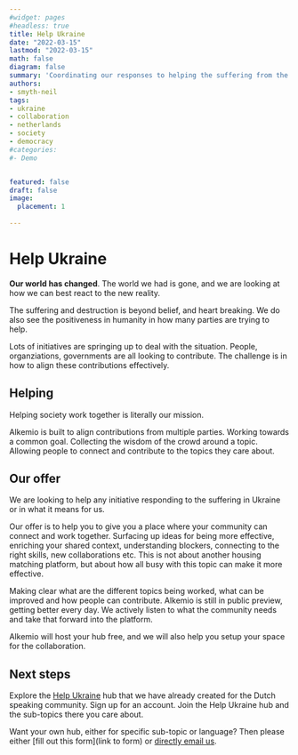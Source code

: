 ```yaml
---
#widget: pages
#headless: true
title: Help Ukraine
date: "2022-03-15"
lastmod: "2022-03-15"
math: false
diagram: false
summary: 'Coordinating our responses to helping the suffering from the Ukranian invasion'
authors:
- smyth-neil
tags:
- ukraine
- collaboration
- netherlands
- society
- democracy
#categories:
#- Demo


featured: false
draft: false
image:
  placement: 1
  
---
```


# Help Ukraine

__Our world has changed__. The world we had is gone, and we are looking at how we can best react to the new reality.

The suffering and destruction is beyond belief, and heart breaking. We do also see the positiveness in humanity in how many parties are trying to help.

Lots of initiatives are springing up to deal with the situation. People, organziations, governments are all looking to contribute. The challenge is in how to align these contributions effectively.

## Helping
Helping society work together is literally our mission.

Alkemio is built to align contributions from multiple parties. Working towards a common goal. Collecting the wisdom of the crowd around a topic. Allowing people to connect and contribute to the topics they care about.


## Our offer
We are looking to help any initiative responding to the suffering in Ukraine or in what it means for us.

Our offer is to help you to give you a place where your community can connect and work together. Surfacing up ideas for being more effective, enriching your shared context, understanding blockers, connecting to the right skills, new collaborations etc. This is not about another housing matching platform, but about how all busy with this topic can make it more effective. 

Making clear what are the different topics being worked, what can be improved and how people can contribute. Alkemio is still in public preview, getting better every day. We actively listen to what the community needs and take that forward into the platform. 

Alkemio will host your hub free, and we will also help you setup your space for the collaboration.

## Next steps

Explore the [Help Ukraine](https://hub.alkem.io/help-oekraine) hub that we have already created for the Dutch speaking community. Sign up for an account. Join the Help Ukraine hub and the sub-topics there you care about. 

Want your own hub, either for specific sub-topic or language? Then please either [fill out this form](link to form) or [directly email us](61298de4.alkem.io@emea.teams.ms).












